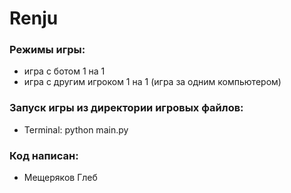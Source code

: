 # Renju

### Режимы игры:
* игра с ботом 1 на 1
* игра с другим игроком 1 на 1 (игра за одним компьютером)

### Запуск игры из директории игровых файлов:
* Terminal: python main.py

### Код написан:
* Мещеряков Глеб

